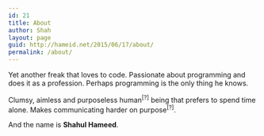 ```yaml
---
id: 21
title: About
author: Shah
layout: page
guid: http://hameid.net/2015/06/17/about/
permalink: /about/
---
```

Yet another freak that loves to code. Passionate about programming and does it as a profession. Perhaps programming is the only thing he knows.

Clumsy, aimless and purposeless human<sup>[?]</sup> being that prefers to spend time alone. Makes communicating harder on purpose<sup>[?]</sup>.

And the name is **Shahul Hameed**.